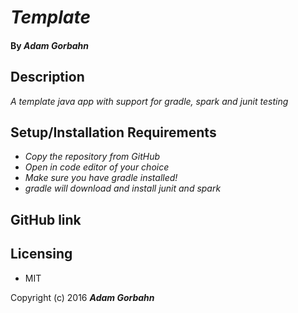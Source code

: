 # _Template_

#### By _Adam Gorbahn_

## Description

_A template java app with support for gradle, spark and junit testing_

## Setup/Installation Requirements

* _Copy the repository from GitHub_
* _Open in code editor of your choice_
* _Make sure you have gradle installed!_
* _gradle will download and install junit and spark_


## GitHub link



## Licensing

* MIT

Copyright (c) 2016 **_Adam Gorbahn_**
